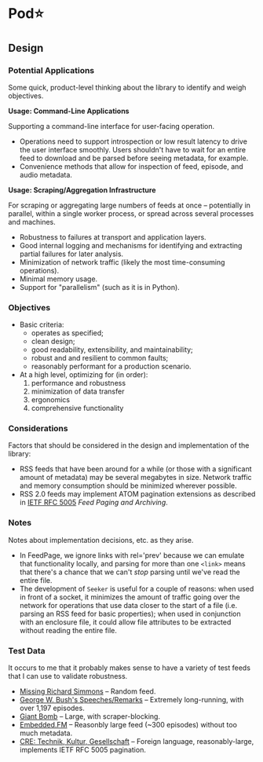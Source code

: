 # Pod⭐

## Design

### Potential Applications

Some quick, product-level thinking about the library to identify and weigh objectives.

**Usage: Command-Line Applications**

Supporting a command-line interface for user-facing operation.

+ Operations need to support introspection or low result latency to drive the user interface smoothly. Users shouldn't have to wait for an entire feed to download and be parsed before seeing metadata, for example.
+ Convenience methods that allow for inspection of feed, episode, and audio metadata.

**Usage: Scraping/Aggregation Infrastructure**

For scraping or aggregating large numbers of feeds at once – potentially in parallel, within a single worker process, or spread across several processes and machines.

+ Robustness to failures at transport and application layers.
+ Good internal logging and mechanisms for identifying and extracting partial failures for later analysis.
+ Minimization of network traffic (likely the most time-consuming operations).
+ Minimal memory usage.
+ Support for "parallelism" (such as it is in Python).

### Objectives

+ Basic criteria:
    + operates as specified;
    + clean design;
    + good readability, extensibility, and maintainability;
    + robust and and resilient to common faults;
    + reasonably performant for a production scenario.
+ At a high level, optimizing for (in order):
    1. performance and robustness
    2. minimization of data transfer
    3. ergonomics
    4. comprehensive functionality

### Considerations

Factors that should be considered in the design and implementation of the library:

+ RSS feeds that have been around for a while (or those with a significant amount of metadata) may be several megabytes in size. Network traffic and memory consumption should be minimized wherever possible.
+ RSS 2.0 feeds may implement ATOM pagination extensions as described in [IETF RFC 5005](https://tools.ietf.org/html/rfc5005#page-12) _Feed Paging and Archiving_.

### Notes

Notes about implementation decisions, etc. as they arise.

+ In FeedPage, we ignore links with rel='prev' because we can emulate that 
functionality locally, and parsing for more than one `<link>` means that there's a chance that we can't _stop_ parsing until we've read the entire file.
+ The development of `Seeker` is useful for a couple of reasons: when used in front of a socket, it minimizes the amount of traffic going over the network for operations that use data closer to the start of a file (i.e. parsing an RSS feed for basic properties); when used in conjunction with an enclosure file, it could allow file attributes to be extracted without reading the entire file.

### Test Data

It occurs to me that it probably makes sense to have a variety of test feeds that I can use to validate robustness.

+ [Missing Richard Simmons](https://rss.prod.firstlook.media/missingrichardsimmons/podcast.rss) – Random feed.
+ [George W. Bush's Speeches/Remarks](https://georgewbush-whitehouse.archives.gov/rss/speeches.xml) – Extremely long-running, with over 1,197 episodes.
+ [Giant Bomb](https://www.giantbomb.com/podcast-xml/giant-bombcast) – Large, with scraper-blocking.
+ [Embedded.FM](http://makingembeddedsystems.libsyn.com/rss) – Reasonbly large feed (~300 episodes) without too much metadata.
+ [CRE: Technik, Kultur, Gesellschaft](http://cre.fm/feed/mp3/) – Foreign language, reasonably-large, implements IETF RFC 5005 pagination.
